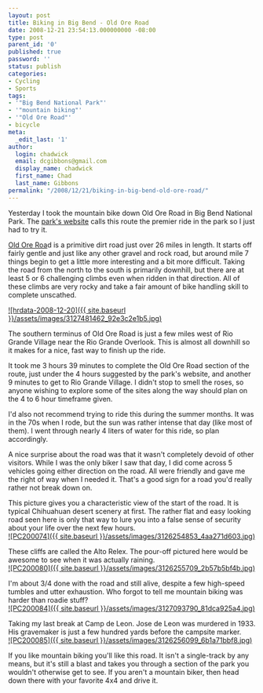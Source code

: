 ```yaml
---
layout: post
title: Biking in Big Bend - Old Ore Road
date: 2008-12-21 23:54:13.000000000 -08:00
type: post
parent_id: '0'
published: true
password: ''
status: publish
categories:
- Cycling
- Sports
tags:
- '"Big Bend National Park"'
- '"mountain biking"'
- '"Old Ore Road"'
- bicycle
meta:
  _edit_last: '1'
author:
  login: chadwick
  email: dcgibbons@gmail.com
  display_name: chadwick
  first_name: Chad
  last_name: Gibbons
permalink: "/2008/12/21/biking-in-big-bend-old-ore-road/"
---
```

Yesterday I took the mountain bike down Old Ore Road in Big Bend National Park. The [park's website](http://www.nps.gov/bibe/planyourvisit/biking.htm "Biking Big Bend") calls this route the premier ride in the park so I just had to try it.

[Old Ore Roa](http://www.nps.gov/bibe/planyourvisit/primitive-dirt-roads.htm "Primitive Roads in Big Bend")d is a primitive dirt road just over 26 miles in length. It starts off fairly gentle and just like any other gravel and rock road, but around mile 7 things begin to get a little more interesting and a bit more difficult. Taking the road from the north to the south is primarily downhill, but there are at least 5 or 6 challenging climbs even when ridden in that direction. All of these climbs are very rocky and take a fair amount of bike handling skill to complete unscathed.

[![hrdata-2008-12-20]({{ site.baseurl }}/assets/images/3127481462_92e3c2e1b5.jpg)](http://www.flickr.com/photos/26521676@N00/3127481462/ "hrdata-2008-12-20 by dcgibbons, on Flickr")

The southern terminus of Old Ore Road is just a few miles west of Rio Grande Village near the Rio Grande Overlook. This is almost all downhill so it makes for a nice, fast way to finish up the ride.

It took me 3 hours 39 minutes to complete the Old Ore Road section of the route, just under the 4 hours suggested by the park's website, and another 9 minutes to get to Rio Grande Village. I didn't stop to smell the roses, so anyone wishing to explore some of the sites along the way should plan on the 4 to 6 hour timeframe given.

I'd also not recommend trying to ride this during the summer months. It was in the 70s when I rode, but the sun was rather intense that day (like most of them). I went through nearly 4 liters of water for this ride, so plan accordingly.

A nice surprise about the road was that it wasn't completely devoid of other visitors. While I was the only biker I saw that day, I did come across 5 vehicles going either direction on the road. All were friendly and gave me the right of way when I needed it. That's a good sign for a road you'd really rather not break down on.

This picture gives you a characteristic view of the start of the road. It is typical Chihuahuan desert scenery at first. The rather flat and easy looking road seen here is only that way to lure you into a false sense of security about your life over the next few hours.  
[![PC200074]({{ site.baseurl }}/assets/images/3126254853_4aa271d603.jpg)](http://www.flickr.com/photos/26521676@N00/3126254853/ "PC200074 by dcgibbons, on Flickr")

These cliffs are called the Alto Relex. The pour-off pictured here would be awesome to see when it was actually raining.  
[![PC200080]({{ site.baseurl }}/assets/images/3126255709_2b57b5bf4b.jpg)](http://www.flickr.com/photos/26521676@N00/3126255709/ "PC200080 by dcgibbons, on Flickr")

I'm about 3/4 done with the road and still alive, despite a few high-speed tumbles and utter exhaustion. Who forgot to tell me mountain biking was harder than roadie stuff?  
[![PC200084]({{ site.baseurl }}/assets/images/3127093790_81dca925a4.jpg)](http://www.flickr.com/photos/26521676@N00/3127093790/ "PC200084 by dcgibbons, on Flickr")

Taking my last break at Camp de Leon. Jose de Leon was murdered in 1933. His gravemaker is just a few hundred yards before the campsite marker.  
[![PC200085]({{ site.baseurl }}/assets/images/3126256099_6b1a71bbf8.jpg)](http://www.flickr.com/photos/26521676@N00/3126256099/ "PC200085 by dcgibbons, on Flickr")

If you like mountain biking you'll like this road. It isn't a single-track by any means, but it's still a blast and takes you through a section of the park you wouldn't otherwise get to see. If you aren't a mountain biker, then head down there with your favorite 4x4 and drive it.


